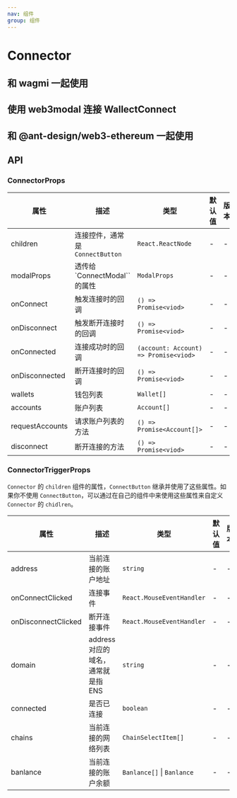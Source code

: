```yaml
---
nav: 组件
group: 组件
---
```


# Connector

## 和 wagmi 一起使用

<code src="./demos/wagmi.tsx"></code>

## 使用 web3modal 连接 WallectConnect

<code src="./demos/web3modal.tsx"></code>

## 和 @ant-design/web3-ethereum 一起使用

<code src="./demos/ethereum.tsx"></code>

## API

### ConnectorProps

| 属性 | 描述 | 类型 | 默认值 | 版本 |
| --- | --- | --- | --- | --- |
| children | 连接控件，通常是 `ConnectButton` | `React.ReactNode` | - | - |
| modalProps | 透传给 `ConnectModal`` 的属性 | `ModalProps` | - | - |
| onConnect | 触发连接时的回调 | `() => Promise<viod>` | - | - |
| onDisconnect | 触发断开连接时的回调 | `() => Promise<viod>` | - | - |
| onConnected | 连接成功时的回调 | `(account: Account) => Promise<viod>` | - | - |
| onDisconnected | 断开连接时的回调 | `() => Promise<viod>` | - | - |
| wallets | 钱包列表 | `Wallet[]` | - | - |
| accounts | 账户列表 | `Account[]` | - | - |
| requestAccounts | 请求账户列表的方法 | `() => Promise<Account[]>` | - | - |
| disconnect | 断开连接的方法 | `() => Promise<viod>` | - | - |

### ConnectorTriggerProps

`Connector` 的 `children` 组件的属性，`ConnectButton` 继承并使用了这些属性。如果你不使用 `ConnectButton`，可以通过在自己的组件中来使用这些属性来自定义 `Connector` 的 `chidlren`。

| 属性 | 描述 | 类型 | 默认值 | 版本 |
| --- | --- | --- | --- | --- |
| address | 当前连接的账户地址 | `string` | - | - |
| onConnectClicked | 连接事件 | `React.MouseEventHandler` | - | - |
| onDisconnectClicked | 断开连接事件 | `React.MouseEventHandler` | - | - |
| domain | address 对应的域名，通常就是指 ENS | `string` | - | - |
| connected | 是否已连接 | `boolean` | - | - |
| chains | 当前连接的网络列表 | `ChainSelectItem[]` | - | - |
| banlance | 当前连接的账户余额 | `Banlance[]` \| `Banlance` | - | - |
